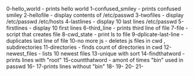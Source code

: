 0-hello_world - prints hello world
1-confused_smiley - prints confused smiley
2-hellofile - display contents of /etc/passwd
3-twofiles - display /etc/passwd /etc/hosts
4-lastlines - display 10 last lines /etc/passwd
5-firstlines - display 10 first lines
6-third_line - prints third line of file
7-file -  script that creates file
8-cwd_state - print ls to file
9-dplicate-last-line - duplicates last line of file
10-no more js - deletes js files in cwd , subdirectories
11-directories - finds count of directories in cwd
12-newest_files - lists 10 newest files
13-unique with sort
14-findthatword - prints lines with "root"
15-countthatword - amont of times "bin" used in passwd
16-
17-prints lines without "bin"
18-
19-
20-
21-
